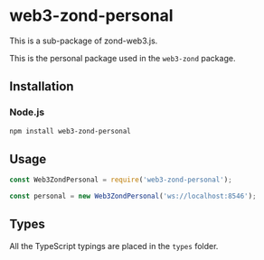 # web3-zond-personal


This is a sub-package of zond-web3.js.

This is the personal package used in the `web3-zond` package.


## Installation

### Node.js

```bash
npm install web3-zond-personal
```

## Usage

```js
const Web3ZondPersonal = require('web3-zond-personal');

const personal = new Web3ZondPersonal('ws://localhost:8546');
```

## Types

All the TypeScript typings are placed in the `types` folder.

